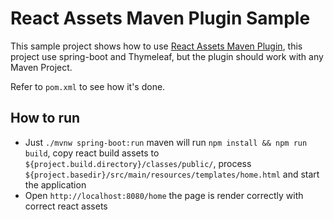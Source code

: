 React Assets Maven Plugin Sample
=======================

This sample project shows how to use [React Assets Maven Plugin](https://github.com/maasdi/react-assets-maven-plugin), 
this project use spring-boot and Thymeleaf, but the plugin should work with any Maven Project.

Refer to `pom.xml` to see how it's done.

## How to run
* Just `./mvnw spring-boot:run` maven will run `npm install && npm run build`, copy react build assets to `${project.build.directory}/classes/public/`, process `${project.basedir}/src/main/resources/templates/home.html` and start the application
* Open `http://localhost:8080/home` the page is render correctly with correct react assets